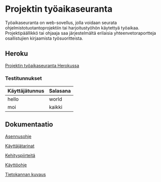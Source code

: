 # Projektin työaikaseuranta

Työaikaseuranta on web-sovellus, jolla voidaan seurata ohjelmistotuotantoprojektiin tai harjoitustyöhön käytettyä työaikaa. Projektipäällikkö tai ohjaaja saa järjestelmältä erilaisia yhteenvetoraportteja osallistujien kirjaamista työsuoritteista.

## Heroku

[Projektin työaikaseuranta Herokussa](https://tyoaikaseuranta.herokuapp.com/)

### Testitunnukset

| Käyttäjätunnus | Salasana |
| -------------- | -------- |
| hello          | world    |
| moi            | kaikki   |

## Dokumentaatio

[Asennusohje](https://github.com/isopoju/tyoaikaseuranta/blob/master/documentation/installation.md)

[Käyttäjätarinat](https://github.com/isopoju/tyoaikaseuranta/blob/master/documentation/userstories.md)

[Kehityspiirteitä](https://github.com/isopoju/tyoaikaseuranta/blob/master/documentation/future.md)

[Käyttöohje](https://github.com/isopoju/tyoaikaseuranta/blob/master/documentation/userguide.md)

[Tietokannan kuvaus](https://github.com/isopoju/tyoaikaseuranta/blob/master/documentation/database.md)